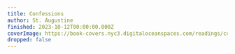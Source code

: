 ```yaml
---
title: Confessions
author: St. Augustine
finished: 2023-10-12T00:00:00.000Z
coverImage: https://book-covers.nyc3.digitaloceanspaces.com/readings/confessions-01.jpg
dropped: false
---
```


